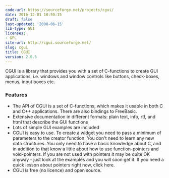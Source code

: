 ```yaml
---
code-url: https://sourceforge.net/projects/cgui/
date: 2016-12-01 10:50:15
draft: false
last-updated: '2008-06-15'
lib-type: GUI
licenses:
- GPL
site-url: http://cgui.sourceforge.net/
slug: cgui
title: CGUI
version: 2.0.5
---
```

CGUI is a library that provides you with a set of C-functions to create GUI applications, i.e. windows and window controls like buttons, check-boxes, menus, input boxes etc.

<!--more-->

### Features
- The API of CGUI is a set of C-functions, which makes it usable in both C and C++ applications. There are also bindings to FreeBasic.
- Extensive documentation in different formats: plain text, info, rtf, and html that describe the GUI functions
- Lots of simple GUI examples are included
- CGUI is easy to use. To create a widget you need to pass a minimum of parameters to the creator function. You don't need to learn any new data structures. You only need to have a basic knowledge about C, and in addition to that know a little about how to use function-pointers and void-pointers. If you are not used with pointers it may be quite OK anyway - just look at the examples and you will soon get it. If you need a quick lesson about pointers right now, click here.
- CGUI is free (no licence) and open source.

